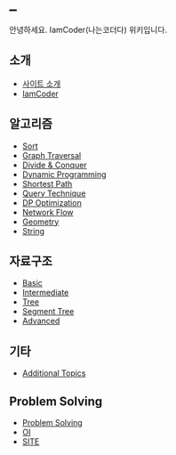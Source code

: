 <script>
function sleep(ms) {
  return new Promise(resolve => setTimeout(resolve, ms));
}

async function writeTitle() {
    let s = ['i_', 'ia_', 'iam_', 'iamc_', 'iamco_', 'iamcod_', 'iamcode_', 
    'iamcoder_', 'iamcoder:_', 'iamcoder:ㄷ_', 'iamcoder:대_', 'iamcoder:대ㅁ_', 
    'iamcoder:대무_', 'iamcoder:대문_', 'iamcoder:대문_', 'iamcoder:대문_', 
    'iamcoder:대문_', 'iamcoder:대문', 'iamcoder:대문', 'iamcoder:대문', 'iamcoder:대문',
    'iamcoder:대문_', 'iamcoder:대문_', 'iamcoder:대문_', 'iamcoder:대문_', 
    'iamcoder:대문'];
    for(let i in s) {
        document.getElementById('title').innerHTML = s[i];
        await sleep(100);
    }
}

window.onload = writeTitle;
</script>

<h1 id="title">_</h1>

안녕하세요. IamCoder(나는코더다) 위키입니다.

## 소개
- [사이트 소개](./site.md)
- [IamCoder](./iamcoder.md)
## 알고리즘
- [Sort](./sort.md)
- [Graph Traversal](./graph-traversal.md)
- [Divide & Conquer](./divide-and-conquer.md)
- [Dynamic Programming](./dp.md)
- [Shortest Path](./shortest-path.md)
- [Query Technique](./query-technique.md)
- [DP Optimization](./dp-optimization.md)
- [Network Flow](./network-flow.md)
- [Geometry](./geometry.md)
- [String](./string.md)
## 자료구조
* [Basic](./basic-data-structure.md)
* [Intermediate](./intermediate-data-structure.md)
* [Tree](./tree.md)
* [Segment Tree](./segment-tree.md)
* [Advanced](./advanced-data-structure.md)
## 기타
- [Additional Topics](./additional-topics.md)

## Problem Solving

* [Problem Solving](./problem-solving.md)
* [OI](./problem-solving/oi.md)
* [SITE](./problem-solving/site.md)

